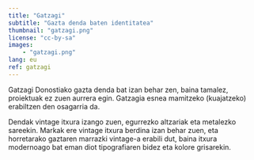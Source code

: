 ```yaml
---
title: "Gatzagi"
subtitle: "Gazta denda baten identitatea"
thumbnail: "gatzagi.png"
license: "cc-by-sa"
images:
    - "gatzagi.png"
lang: eu
ref: gatzagi
---
```


Gatzagi Donostiako gazta denda bat izan behar zen, baina tamalez, proiektuak ez zuen aurrera egin. Gatzagia esnea
mamitzeko (kuajatzeko) erabiltzen den osagarria da.

Dendak vintage itxura izango zuen, egurrezko altzariak eta metalezko sareekin. Markak ere vintage itxura berdina izan behar zuen, eta horretarako gaztaren marrazki vintage-a erabili dut, baina itxura modernoago bat eman diot tipografiaren bidez eta kolore grisarekin.
